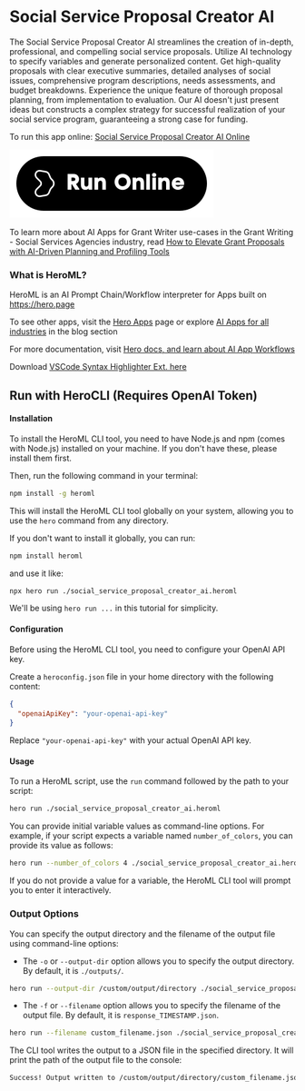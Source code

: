 # Social Service Proposal Creator AI

The Social Service Proposal Creator AI streamlines the creation of in-depth, professional, and compelling social service proposals. Utilize AI technology to specify variables and generate personalized content. Get high-quality proposals with clear executive summaries, detailed analyses of social issues, comprehensive program descriptions, needs assessments, and budget breakdowns. Experience the unique feature of thorough proposal planning, from implementation to evaluation. Our AI doesn't just present ideas but constructs a complex strategy for successful realization of your social service program, guaranteeing a strong case for funding.

To run this app online: [Social Service Proposal Creator AI Online](https://hero.page/app/social-service-proposal-creator-ai-ai-for-detailed-social-service-proposals/yKxC64btc8CjMKK6mw4r)

[![Run Social Service Proposal Creator AI Online](/assets/run.svg)](https://hero.page/app/social-service-proposal-creator-ai-ai-for-detailed-social-service-proposals/yKxC64btc8CjMKK6mw4r)

To learn more about AI Apps for Grant Writer use-cases in the Grant Writing - Social Services Agencies industry, read [How to Elevate Grant Proposals with AI-Driven Planning and Profiling Tools](https://hero.page/blog/ai/grant-writing-social-services-agencies/how-to-elevate-grant-proposals-with-ai-driven-planning-and-profiling-tools/170931)

### What is HeroML?
HeroML is an AI Prompt Chain/Workflow interpreter for Apps built on https://hero.page 

To see other apps, visit the [Hero Apps](https://hero.page/apps) page or explore [AI Apps for all industries](https://hero.page/blog) in the blog section

For more documentation, visit [Hero docs, and learn about AI App Workflows](https://hero.page/tutorials/introduction-to-heroml)

Download [VSCode Syntax Highlighter Ext. here](https://marketplace.visualstudio.com/items?itemName=hero-page.heroml)

## Run with HeroCLI (Requires OpenAI Token)

#### Installation

To install the HeroML CLI tool, you need to have Node.js and npm (comes with Node.js) installed on your machine. If you don't have these, please install them first. 

Then, run the following command in your terminal:

```bash
npm install -g heroml
```

This will install the HeroML CLI tool globally on your system, allowing you to use the `hero` command from any directory.

If you don't want to install it globally, you can run:

```bash
npm install heroml
```

and use it like:

```bash
npx hero run ./social_service_proposal_creator_ai.heroml
```

We'll be using `hero run ...` in this tutorial for simplicity.

#### Configuration

Before using the HeroML CLI tool, you need to configure your OpenAI API key. 

Create a `heroconfig.json` file in your home directory with the following content:

```json
{
  "openaiApiKey": "your-openai-api-key"
}
```

Replace `"your-openai-api-key"` with your actual OpenAI API key.

#### Usage

To run a HeroML script, use the `run` command followed by the path to your script:

```bash
hero run ./social_service_proposal_creator_ai.heroml
```

You can provide initial variable values as command-line options. For example, if your script expects a variable named `number_of_colors`, you can provide its value as follows:

```bash
hero run --number_of_colors 4 ./social_service_proposal_creator_ai.heroml
```

If you do not provide a value for a variable, the HeroML CLI tool will prompt you to enter it interactively.

### Output Options

You can specify the output directory and the filename of the output file using command-line options:

- The `-o` or `--output-dir` option allows you to specify the output directory. By default, it is `./outputs/`.

```bash
hero run --output-dir /custom/output/directory ./social_service_proposal_creator_ai.heroml
```

- The `-f` or `--filename` option allows you to specify the filename of the output file. By default, it is `response_TIMESTAMP.json`.

```bash
hero run --filename custom_filename.json ./social_service_proposal_creator_ai.heroml
```

The CLI tool writes the output to a JSON file in the specified directory. It will print the path of the output file to the console:

```bash
Success! Output written to /custom/output/directory/custom_filename.json
```

